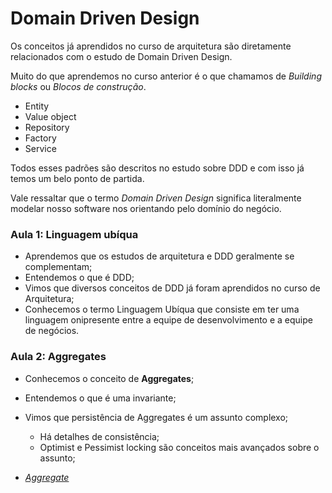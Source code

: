 # Domain Driven Design

Os conceitos já aprendidos no curso de arquitetura são diretamente relacionados com o estudo de Domain Driven Design.

Muito do que aprendemos no curso anterior é o que chamamos de _Building blocks_ ou _Blocos de construção_.

- Entity
- Value object
- Repository
- Factory
- Service

Todos esses padrões são descritos no estudo sobre DDD e com isso já temos um belo ponto de partida.

Vale ressaltar que o termo _Domain Driven Design_ significa literalmente modelar nosso software nos orientando pelo domínio do negócio.


### Aula 1: Linguagem ubíqua

- Aprendemos que os estudos de arquitetura e DDD geralmente se complementam;
- Entendemos o que é DDD;
- Vimos que diversos conceitos de DDD já foram aprendidos no curso de Arquitetura;
- Conhecemos o termo Linguagem Ubíqua que consiste em ter uma linguagem onipresente entre a equipe de desenvolvimento e a equipe de negócios.

### Aula 2: Aggregates

- Conhecemos o conceito de **Aggregates**;
- Entendemos o que é uma invariante;
- Vimos que persistência de Aggregates é um assunto complexo;
  - Há detalhes de consistência;
  - Optimist e Pessimist locking são conceitos mais avançados sobre o assunto;


- _[Aggregate](https://martinfowler.com/bliki/DDD_Aggregate.html)_